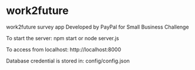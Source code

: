 work2future
===========

work2future survey app
Developed by PayPal for Small Business Challenge

To start the server:
npm start
or
node server.js

To access from localhost:
http://localhost:8000

Database credential is stored in:
config/config.json

